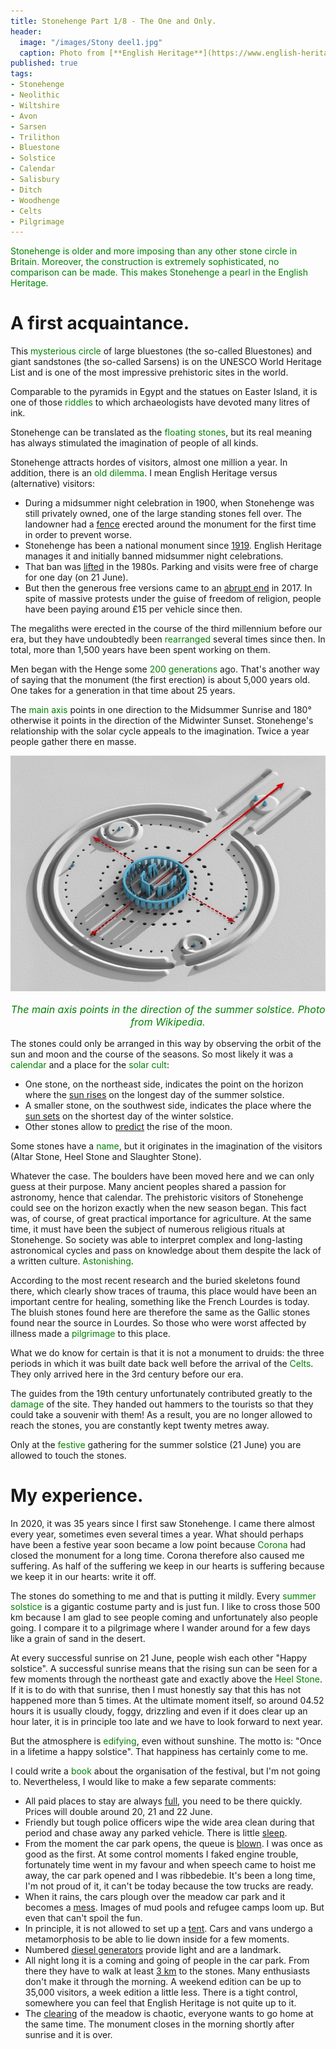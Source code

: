 ```yaml
---
title: Stonehenge Part 1/8 - The One and Only.
header:
  image: "/images/Stony deel1.jpg"
  caption: Photo from [**English Heritage**](https://www.english-heritage.org.uk)
published: true
tags:
- Stonehenge
- Neolithic
- Wiltshire
- Avon
- Sarsen
- Trilithon
- Bluestone
- Solstice
- Calendar
- Salisbury
- Ditch
- Woodhenge
- Celts
- Pilgrimage
---
```


<span style="color: green;">Stonehenge is older and more imposing than any other stone circle in Britain. Moreover, the construction is extremely sophisticated, no comparison can be made. This makes Stonehenge a pearl in the English Heritage.
</span>

# A first acquaintance.

This <span style="color: green;">mysterious circle</span> of large bluestones (the so-called Bluestones) and giant sandstones (the so-called Sarsens) is on the UNESCO World Heritage List and is one of the most impressive prehistoric sites in the world.

Comparable to the pyramids in Egypt and the statues on Easter Island, it is one of those <span style="color: green;">riddles</span> to which archaeologists have devoted many litres of ink. 

Stonehenge can be translated as the <span style="color: green;">floating stones</span>, but its real meaning has always stimulated the imagination of people of all kinds.

Stonehenge attracts hordes of visitors, almost one million a year. In addition, there is an <span style="color: green;">old dilemma</span>. I mean English Heritage versus (alternative) visitors:
* During a midsummer night celebration in 1900, when Stonehenge was still privately owned, one of the large standing stones fell over. The landowner had a <u>fence</u> erected around the monument for the first time in order to prevent worse. 
* Stonehenge has been a national monument since <u>1919</u>. English Heritage manages it and initially banned midsummer night celebrations.
* That ban was <u>lifted</u> in the 1980s. Parking and visits were free of charge for one day (on 21 June).
* But then the generous free versions came to an <u>abrupt end</u> in 2017. In spite of massive protests under the guise of freedom of religion, people have been paying around £15 per vehicle since then.

The megaliths were erected in the course of the third millennium before our era, but they have undoubtedly been <span style="color: green;">rearranged</span> several times since then. In total, more than 1,500 years have been spent working on them.

Men began with the Henge some <span style="color: green;">200 generations</span> ago. That's another way of saying that the monument (the first erection) is about 5,000 years old. One takes for a generation in that time about 25 years.

The <span style="color: green;">main axis</span> points in one direction to the Midsummer Sunrise and 180° otherwise it points in the direction of the Midwinter Sunset. Stonehenge's relationship with the solar cycle appeals to the imagination. Twice a year people gather there en masse.

<div align="center"><img src="/images/Hoofdas.jpg" alt="" width="" height=""></div>

<p style="text-align: center; font-size: 12pt;"><span style="color: green;"><i>The main axis points in the direction of the summer solstice. Photo from Wikipedia.</i></span></p>

The stones could only be arranged in this way by observing the orbit of the sun and moon and the course of the seasons. So most likely it was a <span style="color: green;">calendar</span> and a place for the <span style="color: green;">solar cult</span>:
* One stone, on the northeast side, indicates the point on the horizon where the <u>sun rises</u> on the longest day of the summer solstice.
* A smaller stone, on the southwest side, indicates the place where the <u>sun sets</u> on the shortest day of the winter solstice. 
* Other stones allow to <u>predict</u> the rise of the moon.

Some stones have a <span style="color: green;">name</span>, but it originates in the imagination of the visitors (Altar Stone, Heel Stone and Slaughter Stone).

Whatever the case. The boulders have been moved here and we can only guess at their purpose. Many ancient peoples shared a passion for astronomy, hence that calendar. The prehistoric visitors of Stonehenge could see on the horizon exactly when the new season began. This fact was, of course, of great practical importance for agriculture. At the same time, it must have been the subject of numerous religious rituals at Stonehenge. So society was able to interpret complex and long-lasting astronomical cycles and pass on knowledge about them despite the lack of a written culture. <span style="color: green;">Astonishing</span>.

According to the most recent research and the buried skeletons found there, which clearly show traces of trauma, this place would have been an important centre for healing, something like the French Lourdes is today. The bluish stones found here are therefore the same as the Gallic stones found near the source in Lourdes. So those who were worst affected by illness made a <span style="color: green;">pilgrimage</span> to this place.

What we do know for certain is that it is not a monument to druids: the three periods in which it was built date back well before the arrival of the <span style="color: green;">Celts</span>. They only arrived here in the 3rd century before our era.

The guides from the 19th century unfortunately contributed greatly to the <span style="color: green;">damage</span> of the site. They handed out hammers to the tourists so that they could take a souvenir with them! As a result, you are no longer allowed to reach the stones, you are constantly kept twenty metres away.

Only at the <span style="color: green;">festive</span> gathering for the summer solstice (21 June) you are allowed to touch the stones.

# My experience.

In 2020, it was 35 years since I first saw Stonehenge. I came there almost every year, sometimes even several times a year. What should perhaps have been a festive year soon became a low point because <span style="color: green;">Corona</span> had closed the monument for a long time. Corona therefore also caused me suffering. As half of the suffering we keep in our hearts is suffering because we keep it in our hearts: write it off.

The stones do something to me and that is putting it mildly. Every <span style="color: green;">summer solstice</span> is a gigantic costume party and is just fun. I like to cross those 500 km because I am glad to see people coming and unfortunately also people going. I compare it to a pilgrimage where I wander around for a few days like a grain of sand in the desert.

 At every successful sunrise on 21 June, people wish each other "Happy solstice". A successful sunrise means that the rising sun can be seen for a few moments through the northeast gate and exactly above the <span style="color: green;">Heel Stone</span>. If it is to do with that sunrise, then I must honestly say that this has not happened more than 5 times. At the ultimate moment itself, so around 04.52 hours it is usually cloudy, foggy, drizzling and even if it does clear up an hour later, it is in principle too late and we have to look forward to next year.
 
But the atmosphere is <span style="color: green;">edifying</span>, even without sunshine. The motto is: "Once in a lifetime a happy solstice". That happiness has certainly come to me.

I could write a <span style="color: green;">book</span> about the organisation of the festival, but I'm not going to. Nevertheless, I would like to make a few separate comments:
* All paid places to stay are always <u>full</u>, you need to be there quickly. Prices will double around 20, 21 and 22 June.
* Friendly but tough police officers wipe the wide area clean during that period and chase away any parked vehicle. There is little <u>sleep</u>.
* From the moment the car park opens, the queue is <u>blown</u>. I was once as good as the first. At some control moments I faked engine trouble, fortunately time went in my favour and when speech came to hoist me away, the car park opened and I was ribbedebie. It's been a long time, I'm not proud of it, it can't be today because the tow trucks are ready.
* When it rains, the cars plough over the meadow car park and it becomes a <u>mess</u>. Images of mud pools and refugee camps loom up. But even that can't spoil the fun. 
* In principle, it is not allowed to set up a <u>tent</u>. Cars and vans undergo a metamorphosis to be able to lie down inside for a few moments. 
* Numbered <u>diesel generators</u> provide light and are a landmark. 
* All night long it is a coming and going of people in the car park. From there they have to walk at least <u>3 km</u> to the stones. Many enthusiasts don't make it through the morning. A weekend edition can be up to 35,000 visitors, a week edition a little less. There is a tight control, somewhere you can feel that English Heritage is not quite up to it.
* The <u>clearing</u> of the meadow is chaotic, everyone wants to go home at the same time. The monument closes in the morning shortly after sunrise and it is over.
